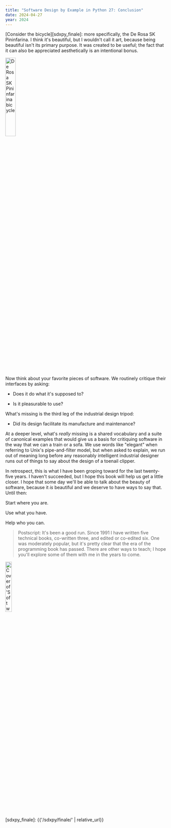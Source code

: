 ```yaml
---
title: "Software Design by Example in Python 27: Conclusion"
date: 2024-04-27
year: 2024
---
```


[Consider the bicycle][sdxpy_finale]:
more specifically,
the De Rosa SK Pininfarina.
I think it's beautiful,
but I wouldn't call it art,
because being beautiful isn't its primary purpose.
It was created to be useful;
the fact that it can also be appreciated aesthetically is an intentional bonus.

<img class="centered" src="{{'/sdxpy/finale/derosa.jpg' | relative_url}}" alt="De Rosa SK Pininfarina bicycle" width="25%"/>

Now think about your favorite pieces of software.
We routinely critique their interfaces by asking:

- Does it do what it's supposed to?

- Is it pleasurable to use?

What's missing is the third leg of the industrial design tripod:

- Did its design facilitate its manufacture and maintenance?

At a deeper level,
what's *really* missing is a shared vocabulary
and a suite of canonical examples
that would give us a basis for critiquing software
in the way that we can a train or a sofa.
We use words like "elegant" when referring to Unix's pipe-and-filter model,
but when asked to explain,
we run out of meaning long before any reasonably intelligent industrial designer
runs out of things to say about the design of a toenail clipper.

In retrospect,
this is what I have been groping toward for the last twenty-five years.
I haven't succeeded,
but I hope this book will help us get a little closer.
I hope that some day we'll be able to talk about the beauty of software,
because it *is* beautiful and we deserve to have ways to say that.
Until then:

<div class="center">
<p>Start where you are.</p>
<p>Use what you have.</p>
<p>Help who you can.</p>
</div>

> Postscript:
> It's been a good run.
> Since 1991 I have written five technical books,
> co-written three,
> and edited or co-edited six.
> One was moderately popular,
> but it's pretty clear that the era of the programming book has passed.
> There are other ways to teach;
> I hope you'll explore some of them with me in the years to come.

<a href="https://www.routledge.com/Software-Design-by-Example-A-Tool-Based-Introduction-with-Python/Wilson/p/book/9781032725215"><img src="{{'/sdxpy/sdxpy-cover.png' | relative_url}}" alt="Cover of 'Software Design by Example'" width="20%" class="centered">
</a>

[sdxpy_finale]: {{'/sdxpy/finale/' | relative_url}}
